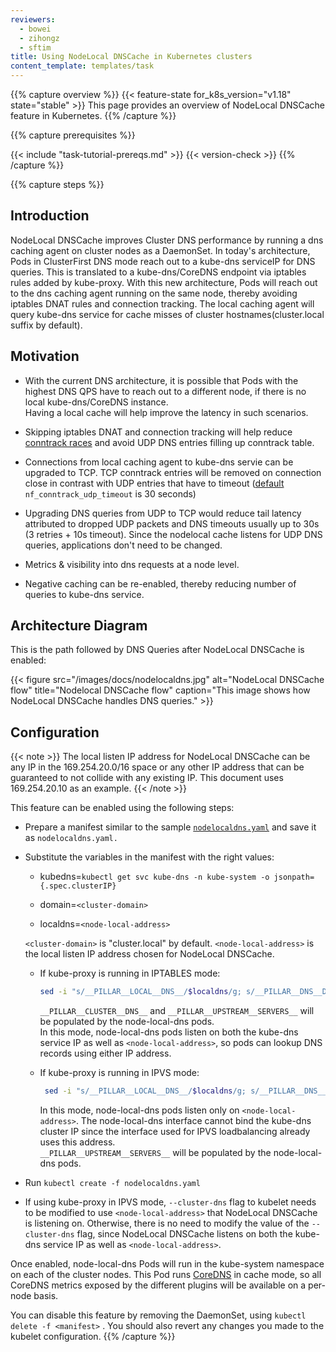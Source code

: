 ```yaml
---
reviewers:
  - bowei
  - zihongz
  - sftim
title: Using NodeLocal DNSCache in Kubernetes clusters
content_template: templates/task
---
```


{{% capture overview %}}
{{< feature-state for_k8s_version="v1.18" state="stable" >}} This page provides
an overview of NodeLocal DNSCache feature in Kubernetes. {{% /capture %}}

{{% capture prerequisites %}}

{{< include "task-tutorial-prereqs.md" >}} {{< version-check >}}
{{% /capture %}}

{{% capture steps %}}

## Introduction

NodeLocal DNSCache improves Cluster DNS performance by running a dns caching
agent on cluster nodes as a DaemonSet. In today's architecture, Pods in
ClusterFirst DNS mode reach out to a kube-dns serviceIP for DNS queries. This is
translated to a kube-dns/CoreDNS endpoint via iptables rules added by
kube-proxy. With this new architecture, Pods will reach out to the dns caching
agent running on the same node, thereby avoiding iptables DNAT rules and
connection tracking. The local caching agent will query kube-dns service for
cache misses of cluster hostnames(cluster.local suffix by default).

## Motivation

- With the current DNS architecture, it is possible that Pods with the highest
  DNS QPS have to reach out to a different node, if there is no local
  kube-dns/CoreDNS instance.  
  Having a local cache will help improve the latency in such scenarios.

- Skipping iptables DNAT and connection tracking will help reduce
  [conntrack races](https://github.com/kubernetes/kubernetes/issues/56903) and
  avoid UDP DNS entries filling up conntrack table.

- Connections from local caching agent to kube-dns servie can be upgraded to
  TCP. TCP conntrack entries will be removed on connection close in contrast
  with UDP entries that have to timeout
  ([default](https://www.kernel.org/doc/Documentation/networking/nf_conntrack-sysctl.txt)
  `nf_conntrack_udp_timeout` is 30 seconds)

- Upgrading DNS queries from UDP to TCP would reduce tail latency attributed to
  dropped UDP packets and DNS timeouts usually up to 30s (3 retries + 10s
  timeout). Since the nodelocal cache listens for UDP DNS queries, applications
  don't need to be changed.

- Metrics & visibility into dns requests at a node level.

- Negative caching can be re-enabled, thereby reducing number of queries to
  kube-dns service.

## Architecture Diagram

This is the path followed by DNS Queries after NodeLocal DNSCache is enabled:

{{< figure src="/images/docs/nodelocaldns.jpg" alt="NodeLocal DNSCache flow" title="Nodelocal DNSCache flow" caption="This image shows how NodeLocal DNSCache handles DNS queries." >}}

## Configuration

{{< note >}} The local listen IP address for NodeLocal DNSCache can be any IP in
the 169.254.20.0/16 space or any other IP address that can be guaranteed to not
collide with any existing IP. This document uses 169.254.20.10 as an example.
{{< /note >}}

This feature can be enabled using the following steps:

- Prepare a manifest similar to the sample
  [`nodelocaldns.yaml`](https://github.com/kubernetes/kubernetes/blob/master/cluster/addons/dns/nodelocaldns/nodelocaldns.yaml)
  and save it as `nodelocaldns.yaml.`
- Substitute the variables in the manifest with the right values:

  - kubedns=`kubectl get svc kube-dns -n kube-system -o jsonpath={.spec.clusterIP}`

  - domain=`<cluster-domain>`

  - localdns=`<node-local-address>`

  `<cluster-domain>` is "cluster.local" by default. `<node-local-address>` is
  the local listen IP address chosen for NodeLocal DNSCache.

  - If kube-proxy is running in IPTABLES mode:

    ```bash
    sed -i "s/__PILLAR__LOCAL__DNS__/$localdns/g; s/__PILLAR__DNS__DOMAIN__/$domain/g; s/__PILLAR__DNS__SERVER__/$kubedns/g" nodelocaldns.yaml
    ```

    `__PILLAR__CLUSTER__DNS__` and `__PILLAR__UPSTREAM__SERVERS__` will be
    populated by the node-local-dns pods.  
    In this mode, node-local-dns pods listen on both the kube-dns service IP as
    well as `<node-local-address>`, so pods can lookup DNS records using either
    IP address.

  - If kube-proxy is running in IPVS mode:

    ```bash
     sed -i "s/__PILLAR__LOCAL__DNS__/$localdns/g; s/__PILLAR__DNS__DOMAIN__/$domain/g; s/__PILLAR__DNS__SERVER__//g; s/__PILLAR__CLUSTER__DNS__/$kubedns/g" nodelocaldns.yaml
    ```

    In this mode, node-local-dns pods listen only on `<node-local-address>`. The
    node-local-dns interface cannot bind the kube-dns cluster IP since the
    interface used for IPVS loadbalancing already uses this address.  
     `__PILLAR__UPSTREAM__SERVERS__` will be populated by the node-local-dns pods.

- Run `kubectl create -f nodelocaldns.yaml`
- If using kube-proxy in IPVS mode, `--cluster-dns` flag to kubelet needs to be
  modified to use `<node-local-address>` that NodeLocal DNSCache is listening
  on. Otherwise, there is no need to modify the value of the `--cluster-dns`
  flag, since NodeLocal DNSCache listens on both the kube-dns service IP as well
  as `<node-local-address>`.

Once enabled, node-local-dns Pods will run in the kube-system namespace on each
of the cluster nodes. This Pod runs
[CoreDNS](https://github.com/coredns/coredns) in cache mode, so all CoreDNS
metrics exposed by the different plugins will be available on a per-node basis.

You can disable this feature by removing the DaemonSet, using
`kubectl delete -f <manifest>` . You should also revert any changes you made to
the kubelet configuration. {{% /capture %}}
